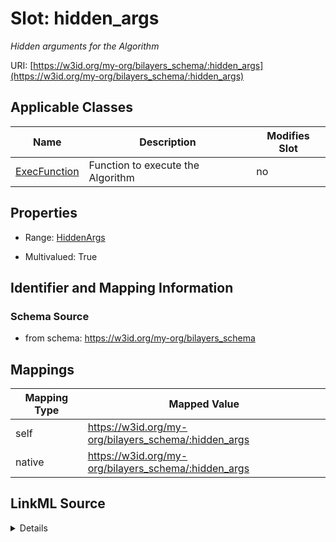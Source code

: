 

# Slot: hidden_args


_Hidden arguments for the Algorithm_





URI: [https://w3id.org/my-org/bilayers_schema/:hidden_args](https://w3id.org/my-org/bilayers_schema/:hidden_args)



<!-- no inheritance hierarchy -->





## Applicable Classes

| Name | Description | Modifies Slot |
| --- | --- | --- |
| [ExecFunction](ExecFunction.md) | Function to execute the Algorithm |  no  |







## Properties

* Range: [HiddenArgs](HiddenArgs.md)

* Multivalued: True





## Identifier and Mapping Information







### Schema Source


* from schema: https://w3id.org/my-org/bilayers_schema




## Mappings

| Mapping Type | Mapped Value |
| ---  | ---  |
| self | https://w3id.org/my-org/bilayers_schema/:hidden_args |
| native | https://w3id.org/my-org/bilayers_schema/:hidden_args |




## LinkML Source

<details>
```yaml
name: hidden_args
description: Hidden arguments for the Algorithm
from_schema: https://w3id.org/my-org/bilayers_schema
rank: 1000
alias: hidden_args
domain_of:
- ExecFunction
range: HiddenArgs
multivalued: true

```
</details>